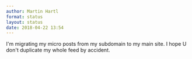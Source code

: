 ```yaml
---
author: Martin Hartl
format: status
layout: status
date: 2018-04-22 13:54
---
```

I'm migrating my micro posts from my subdomain to my main site. I hope U don't duplicate my whole feed by accident.